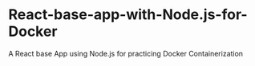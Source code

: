 # React-base-app-with-Node.js-for-Docker
A React base App using Node.js for practicing Docker Containerization
